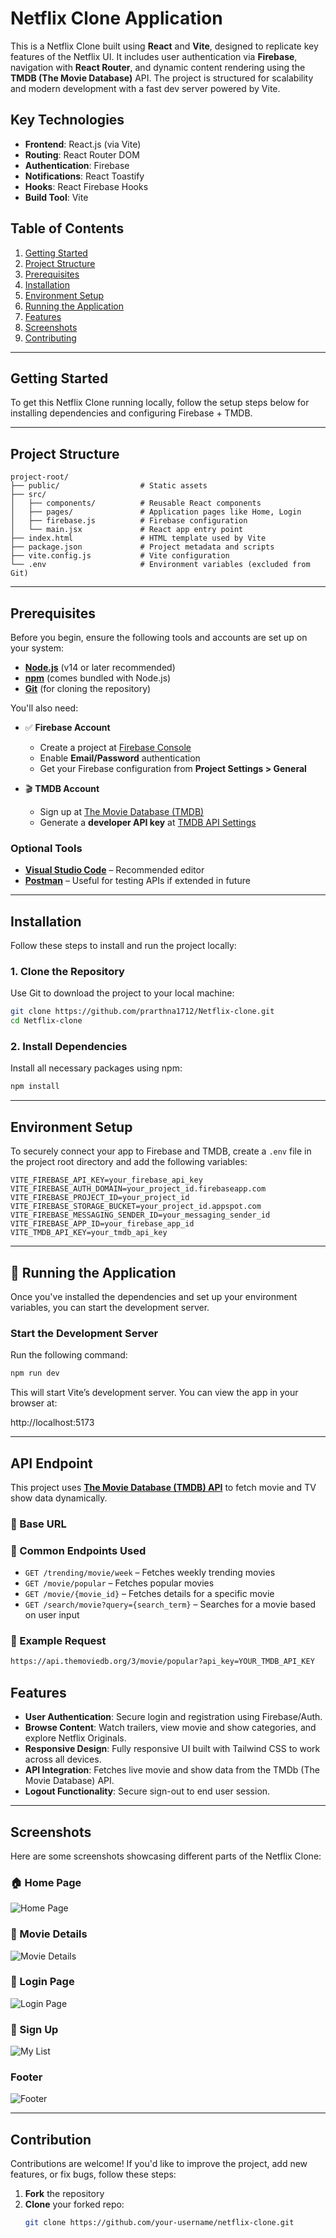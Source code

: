 # Netflix Clone Application

This is a Netflix Clone built using **React** and **Vite**, designed to replicate key features of the Netflix UI. It includes user authentication via **Firebase**, navigation with **React Router**, and dynamic content rendering using the **TMDB (The Movie Database)** API. The project is structured for scalability and modern development with a fast dev server powered by Vite.

## Key Technologies

- **Frontend**: React.js (via Vite)
- **Routing**: React Router DOM
- **Authentication**: Firebase
- **Notifications**: React Toastify
- **Hooks**: React Firebase Hooks
- **Build Tool**: Vite

## Table of Contents

1. [Getting Started](#getting-started)
2. [Project Structure](#project-structure)
3. [Prerequisites](#prerequisites)
4. [Installation](#installation)
5. [Environment Setup](#environment-setup)
6. [Running the Application](#running-the-application)
7. [Features](#features)
8. [Screenshots](#screenshots)
9. [Contributing](#contributing)

---

## Getting Started

To get this Netflix Clone running locally, follow the setup steps below for installing dependencies and configuring Firebase + TMDB.

---

## Project Structure

```plaintext
project-root/
├── public/                  # Static assets
├── src/
│   ├── components/          # Reusable React components
│   ├── pages/               # Application pages like Home, Login
│   ├── firebase.js          # Firebase configuration
│   └── main.jsx             # React app entry point
├── index.html               # HTML template used by Vite
├── package.json             # Project metadata and scripts
├── vite.config.js           # Vite configuration
└── .env                     # Environment variables (excluded from Git)
```

---

## Prerequisites

Before you begin, ensure the following tools and accounts are set up on your system:

- **[Node.js](https://nodejs.org/)** (v14 or later recommended)
- **[npm](https://www.npmjs.com/)** (comes bundled with Node.js)
- **[Git](https://git-scm.com/)** (for cloning the repository)

You'll also need:

- ✅ **Firebase Account**

  - Create a project at [Firebase Console](https://console.firebase.google.com/)
  - Enable **Email/Password** authentication
  - Get your Firebase configuration from **Project Settings > General**

- 🎬 **TMDB Account**
  - Sign up at [The Movie Database (TMDB)](https://www.themoviedb.org/)
  - Generate a **developer API key** at [TMDB API Settings](https://www.themoviedb.org/settings/api)

### Optional Tools

- **[Visual Studio Code](https://code.visualstudio.com/)** – Recommended editor
- **[Postman](https://www.postman.com/)** – Useful for testing APIs if extended in future

---

## Installation

Follow these steps to install and run the project locally:

### 1. Clone the Repository

Use Git to download the project to your local machine:

```bash
git clone https://github.com/prarthna1712/Netflix-clone.git
cd Netflix-clone
```

### 2. Install Dependencies

Install all necessary packages using npm:

```bash
npm install
```

---

## Environment Setup

To securely connect your app to Firebase and TMDB, create a `.env` file in the project root directory and add the following variables:

```env
VITE_FIREBASE_API_KEY=your_firebase_api_key
VITE_FIREBASE_AUTH_DOMAIN=your_project_id.firebaseapp.com
VITE_FIREBASE_PROJECT_ID=your_project_id
VITE_FIREBASE_STORAGE_BUCKET=your_project_id.appspot.com
VITE_FIREBASE_MESSAGING_SENDER_ID=your_messaging_sender_id
VITE_FIREBASE_APP_ID=your_firebase_app_id
VITE_TMDB_API_KEY=your_tmdb_api_key
```

---

## 🚀 Running the Application

Once you've installed the dependencies and set up your environment variables, you can start the development server.

### Start the Development Server

Run the following command:

```bash
npm run dev
```

This will start Vite’s development server. You can view the app in your browser at:

http://localhost:5173

---

## API Endpoint

This project uses **[The Movie Database (TMDB) API](https://developer.themoviedb.org/docs)** to fetch movie and TV show data dynamically.

### 🔹 Base URL

### 🔹 Common Endpoints Used

- `GET /trending/movie/week` – Fetches weekly trending movies
- `GET /movie/popular` – Fetches popular movies
- `GET /movie/{movie_id}` – Fetches details for a specific movie
- `GET /search/movie?query={search_term}` – Searches for a movie based on user input

### 🔹 Example Request

```bash
https://api.themoviedb.org/3/movie/popular?api_key=YOUR_TMDB_API_KEY
```

## Features

- **User Authentication**: Secure login and registration using Firebase/Auth.
- **Browse Content**: Watch trailers, view movie and show categories, and explore Netflix Originals.
- **Responsive Design**: Fully responsive UI built with Tailwind CSS to work across all devices.
- **API Integration**: Fetches live movie and show data from the TMDb (The Movie Database) API.
- **Logout Functionality**: Secure sign-out to end user session.

---

## Screenshots

Here are some screenshots showcasing different parts of the Netflix Clone:

### 🏠 Home Page

![Home Page](./public/screenshots/Home.png)

### 📄 Movie Details

![Movie Details](./public/screenshots/MovieCards.png)

### 🔐 Login Page

![Login Page](./public/screenshots/Login.png)

### 📄 Sign Up

![My List](./public/screenshots/Signup.png)

### Footer

![Footer](./public/screenshots/Footer.png)

---

## Contribution

Contributions are welcome! If you'd like to improve the project, add new features, or fix bugs, follow these steps:

1. **Fork** the repository
2. **Clone** your forked repo:
   ```bash
   git clone https://github.com/your-username/netflix-clone.git
   ```

